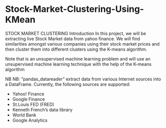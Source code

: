 # Stock-Market-Clustering-Using-KMean

STOCK MARKET CLUSTERING
Introduction
In this project, we will be extracting live Stock Market data from yahoo finance. We will find similarities amongst various companies using their stock market prices and then cluster them into different clusters using the K-means algorithm.

Note that is an unsupervised machine learning problem and will use an unsupervised machine learning technique with the help of the K-means algorithm

NB
NB: “pandas_datareader” extract data from various Internet sources into a DataFrame. Currently, the following sources are supported:

* Yahoo! Finance
* Google Finance
* St.Louis FED (FRED)
* Kenneth French’s data library
* World Bank
* Google Analytics

